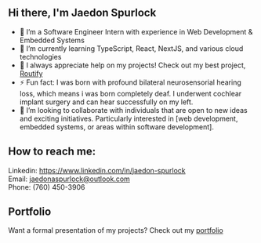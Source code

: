 ## Hi there, I'm Jaedon Spurlock

- 🔭 I’m a Software Engineer Intern with experience in Web Development & Embedded Systems
- 🌱 I’m currently learning TypeScript, React, NextJS, and various cloud technologies
- 🤔 I always appreciate help on my projects! Check out my best project, [Routify](https://www.github.com/JaedonSpurlock01/Routify)
- ⚡ Fun fact: I was born with profound bilateral neurosensorial hearing loss, which means i was born completely deaf. I underwent cochlear implant surgery and can hear successfully on my left.
- 💞️ I’m looking to collaborate with individuals that are open to new ideas and exciting initiatives. Particularly interested in [web development, embedded systems, or areas within software development].

## How to reach me:
Linkedin: https://www.linkedin.com/in/jaedon-spurlock
<br/>
Email: jaedonaspurlock@outlook.com
<br/>
Phone: (760) 450-3906

## Portfolio
Want a formal presentation of my projects? Check out my [portfolio](https://jaedon-spurlock.vercel.app/)

